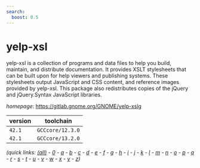 ```yaml
---
search:
  boost: 0.5
---
```

# yelp-xsl

yelp-xsl is a collection of programs and data files to help you build, maintain,  and distribute documentation. It provides XSLT stylesheets that can be built upon for help  viewers and publishing systems. These stylesheets output JavaScript and CSS content,  and reference images provided by yelp-xsl. This package also redistributes copies  of the jQuery and jQuery.Syntax JavaScript libraries.

*homepage*: <https://gitlab.gnome.org/GNOME/yelp-xslg>

version | toolchain
--------|----------
``42.1`` | ``GCCcore/12.3.0``
``42.1`` | ``GCCcore/13.2.0``


*(quick links: [(all)](../index.md) - [0](../0/index.md) - [a](../a/index.md) - [b](../b/index.md) - [c](../c/index.md) - [d](../d/index.md) - [e](../e/index.md) - [f](../f/index.md) - [g](../g/index.md) - [h](../h/index.md) - [i](../i/index.md) - [j](../j/index.md) - [k](../k/index.md) - [l](../l/index.md) - [m](../m/index.md) - [n](../n/index.md) - [o](../o/index.md) - [p](../p/index.md) - [q](../q/index.md) - [r](../r/index.md) - [s](../s/index.md) - [t](../t/index.md) - [u](../u/index.md) - [v](../v/index.md) - [w](../w/index.md) - [x](../x/index.md) - [y](../y/index.md) - [z](../z/index.md))*

